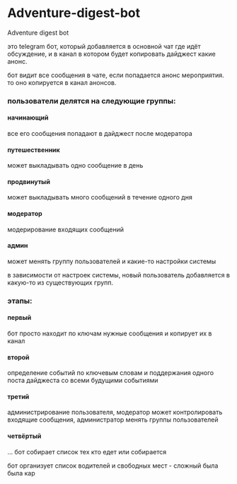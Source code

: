 # Adventure-digest-bot
Adventure digest bot

это telegram бот, который добавляется в основной чат где идёт обсуждение, и в канал в котором будет копировать дайджест какие анонс. 

бот видит все сообщения в чате, если попадается анонс мероприятия. то оно копируется в канал анонсов. 

### пользователи делятся на следующие группы: 
#### начинающий 
все его сообщения попадают в дайджест после модератора
#### путешественник 
может выкладывать одно сообщение в день
#### продвинутый 
может выкладывать много сообщений в течение одного дня
#### модератор 
модерирование входящих сообщений
#### админ 
может менять группу пользователей и какие-то настройки системы


в зависимости от настроек системы, новый пользователь добавляется в какую-то из существующих групп.

### этапы:
#### первый
бот просто находит по ключам нужные сообщения и копирует их в канал 
#### второй
определение событий по ключевым словам и поддержания одного поста дайджеста со всеми будущими событиями 
#### третий 
администрирование пользователя, модератор может контролировать входящие сообщения, администратор менять группы пользователей 
#### четвёртый 
...
бот собирает список тех кто едет или собирается 

бот организует список водителей и свободных мест - сложный была была кар